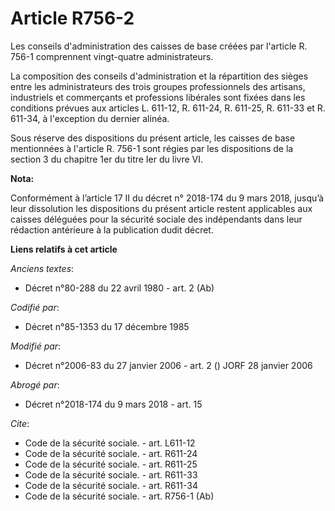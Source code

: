 # Article R756-2

Les conseils d'administration des caisses de base créées par l'article R. 756-1 comprennent vingt-quatre administrateurs.

La composition des conseils d'administration et la répartition des sièges entre les administrateurs des trois groupes
professionnels des artisans, industriels et commerçants et professions libérales sont fixées dans les conditions prévues aux
articles L. 611-12, R. 611-24, R. 611-25, R. 611-33 et R. 611-34, à l'exception du dernier alinéa.

Sous réserve des dispositions du présent article, les caisses de base mentionnées à l'article R. 756-1 sont régies par les
dispositions de la section 3 du chapitre 1er du titre Ier du livre VI.

**Nota:**

Conformément à l’article 17 II du décret n° 2018-174 du 9 mars 2018, jusqu’à leur dissolution les dispositions du présent
article restent applicables aux caisses déléguées pour la sécurité sociale des indépendants dans leur rédaction antérieure à
la publication dudit décret.

**Liens relatifs à cet article**

_Anciens textes_:

  - Décret n°80-288 du 22 avril 1980 - art. 2 (Ab)

_Codifié par_:

  - Décret n°85-1353 du 17 décembre 1985

_Modifié par_:

  - Décret n°2006-83 du 27 janvier 2006 - art. 2 () JORF 28 janvier 2006

_Abrogé par_:

  - Décret n°2018-174 du 9 mars 2018 - art. 15

_Cite_:

  - Code de la sécurité sociale. - art. L611-12
  - Code de la sécurité sociale. - art. R611-24
  - Code de la sécurité sociale. - art. R611-25
  - Code de la sécurité sociale. - art. R611-33
  - Code de la sécurité sociale. - art. R611-34
  - Code de la sécurité sociale. - art. R756-1 (Ab)

